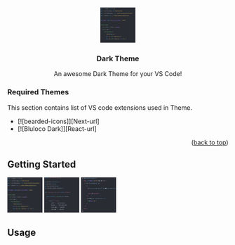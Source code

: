 <a name="readme-top"></a>


<!-- PROJECT LOGO -->
<br />
<div align="center">
    <img src="images/js.png" alt="Logo" width="80" height="80">

  <h3 align="center">Dark Theme</h3>

  <p align="center">
    An awesome Dark Theme for your VS Code!
  </p>
</div>



### Required Themes

This section contains list of VS code extensions used in Theme.

* [![bearded-icons]][Next-url]
* [![Bluloco Dark]][React-url]

<p align="right">(<a href="#readme-top">back to top</a>)</p>



<!-- GETTING STARTED -->
## Getting Started

<img src="images/js.png" alt="Logo" width="80" height="80">
<img src="images/php.png" alt="Logo" width="80" height="80">
<img src="images/vue.png" alt="Logo" width="80" height="80">



<!-- USAGE EXAMPLES -->
## Usage

<!-- Use this space to show useful examples of how a project can be used. Additional screenshots, code examples and demos work well in this space. You may also link to more resources.

_For more examples, please refer to the [Documentation](https://example.com)_

<p align="right">(<a href="#readme-top">back to top</a>)</p> -->
